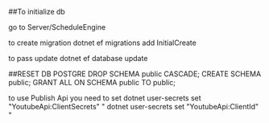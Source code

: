 ##To initialize db

go to Server/ScheduleEngine

to create migration
dotnet ef migrations add InitialCreate

to pass update
dotnet ef database update

##RESET DB POSTGRE
DROP SCHEMA public CASCADE;
CREATE SCHEMA public;
GRANT ALL ON SCHEMA public TO public;


to use Publish Api you need to set
dotnet user-secrets set "YoutubeApi:ClientSecrets" "<your client secrets>
dotnet user-secrets set "YoutubeApi:ClientId" "<your client id>